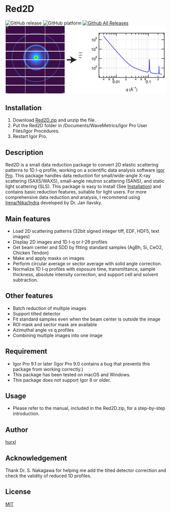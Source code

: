 # Red2D
![GitHub release](https://img.shields.io/github/release/hurxl/Red2D.svg)
![GitHub platform](https://img.shields.io/badge/platform-Igor%20Pro-brightgreen.svg)
[![Github All Releases](https://img.shields.io/github/downloads/hurxl/Red2D/total.svg)]()
![Red2D_image](https://github.com/hurxl/Red2D/blob/master/Red2D%20conversion.jpg)


## Installation

1. Download [Red2D.zip](https://github.com/hurxl/Red2D/releases/latest) and unzip the file.
2. Put the Red2D folder in /Documents/WaveMetrics/Igor Pro User Files/Igor Procedures.
3. Restart Igor Pro.


## Description

Red2D is a small data reduction package to convert 2D elastic scattering patterns to 1D I-q profile, working on a scientific data analysis software [Igor Pro](https://www.wavemetrics.com/). This package handles data reduction for small/wide-angle X-ray scattering (SAXS/WAXS), small-angle neutron scattering (SANS), and static light scattering (SLS). This package is easy to install (See [Installation](#Installation)) and contains basic reduction features, suitable for light users. For more comprehensive data reduction and analysis, I recommend using [Irena/Nika/Indra](https://github.com/jilavsky/SAXS_IgorCode) developed by Dr. Jan Ilavsky.

## Main features

- Load 2D scattering patterns (32bit signed integer tiff, EDF, HDF5, text images)
- Display 2D images and 1D I-q or I-2θ profiles
- Get beam center and SDD by fitting standard samples (AgBh, Si, CeO2, Chicken Tendon)
- Make and apply masks on images
- Perform circular average or sector average with solid angle correction.
- Normalize 1D I-q profiles with exposure time, transmittance, sample thickness, absolute intensity correction, and support cell and solvent subtraction.


## Other features

- Batch reduction of multiple images
- Support tilted detector
- Fit standard samples even when the beam center is outside the image
- ROI mask and sector mask are available
- Azimuthal angle vs q profiles
- Combining multiple images into one image


## Requirement

- Igor Pro 9.1 or later (Igor Pro 9.0 contains a bug that prevents this package from working correctly.)
- This package has been tested on macOS and Windows.
- This package does not support Igor 8 or older.


## Usage

- Please refer to the manual, included in the Red2D.zip, for a step-by-step introduction.


## Author

[hurxl](https://www.xiangli-lab.com/)

## Acknowledgement

Thank Dr. S. Nakagawa for helping me add the tilted detector correction and check the validity of reduced 1D profiles.

## License

[MIT](https://github.com/hurxl/Red2D/blob/master/LICENSE)
